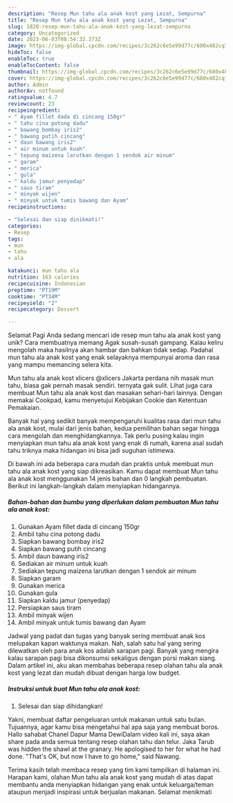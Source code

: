 ```yaml
---
description: "Resep Mun tahu ala anak kost yang Lezat, Sempurna"
title: "Resep Mun tahu ala anak kost yang Lezat, Sempurna"
slug: 1820-resep-mun-tahu-ala-anak-kost-yang-lezat-sempurna
category: Uncategorized
date: 2023-06-03T08:54:32.373Z
image: https://img-global.cpcdn.com/recipes/3c262c6e5e99d77c/680x482cq70/mun-tahu-ala-anak-kost-foto-resep-utama.jpg
hideToc: false
enableToc: true
enableTocContent: false
thumbnail: https://img-global.cpcdn.com/recipes/3c262c6e5e99d77c/680x482cq70/mun-tahu-ala-anak-kost-foto-resep-utama.jpg
cover: https://img-global.cpcdn.com/recipes/3c262c6e5e99d77c/680x482cq70/mun-tahu-ala-anak-kost-foto-resep-utama.jpg
author: Admin
authorAv: notfound
ratingvalue: 4.7
reviewcount: 23
recipeingredient:
- " Ayam fillet dada di cincang 150gr"
- " tahu cina potong dadu"
- " bawang bombay iris2"
- " bawang putih cincang"
- " daun bawang iris2"
- " air minum untuk kuah"
- " tepung maizena larutkan dengan 1 sendok air minum"
- " garam"
- " merica"
- " gula"
- " kaldu jamur penyedap"
- " saus tiram"
- " minyak wijen"
- " minyak untuk tumis bawang dan Ayam"
recipeinstructions:

- "Selesai dan siap dinikmati!"
categories:
- Resep
tags:
- mun
- tahu
- ala

katakunci: mun tahu ala 
nutrition: 163 calories
recipecuisine: Indonesian
preptime: "PT19M"
cooktime: "PT34M"
recipeyield: "2"
recipecategory: Dessert

---
```



Selamat Pagi Anda sedang mencari ide resep mun tahu ala anak kost yang unik? Cara membuatnya memang Agak susah-susah gampang. Kalau keliru mengolah maka hasilnya akan hambar dan bahkan tidak sedap. Padahal mun tahu ala anak kost yang enak selayaknya mempunyai aroma dan rasa yang mampu memancing selera kita.


Mun tahu ala anak kost xlicers @xlicers Jakarta perdana nih masak mun tahu, biasa gak pernah masak sendiri. ternyata gak sulit. Lihat juga cara membuat Mun tahu ala anak kost dan masakan sehari-hari lainnya. Dengan memakai Cookpad, kamu menyetujui Kebijakan Cookie dan Ketentuan Pemakaian.

Banyak hal yang sedikit banyak mempengaruhi kualitas rasa dari mun tahu ala anak kost, mulai dari jenis bahan, kedua pemilihan bahan segar hingga cara mengolah dan menghidangkannya. Tak perlu pusing kalau ingin menyiapkan mun tahu ala anak kost yang enak di rumah, karena asal sudah tahu triknya maka hidangan ini bisa jadi suguhan istimewa.


Di bawah ini ada beberapa cara mudah dan praktis untuk membuat mun tahu ala anak kost yang siap dikreasikan. Kamu dapat membuat Mun tahu ala anak kost menggunakan 14 jenis bahan dan 0 langkah pembuatan. Berikut ini langkah-langkah dalam menyiapkan hidangannya.

<!--inarticleads1-->

##### Bahan-bahan dan bumbu yang diperlukan dalam pembuatan Mun tahu ala anak kost:

1. Gunakan  Ayam fillet dada di cincang 150gr
1. Ambil  tahu cina potong dadu
1. Siapkan  bawang bombay iris2
1. Siapkan  bawang putih cincang
1. Ambil  daun bawang iris2
1. Sediakan  air minum untuk kuah
1. Sediakan  tepung maizena larutkan dengan 1 sendok air minum
1. Siapkan  garam
1. Gunakan  merica
1. Gunakan  gula
1. Siapkan  kaldu jamur (penyedap)
1. Persiapkan  saus tiram
1. Ambil  minyak wijen
1. Ambil  minyak untuk tumis bawang dan Ayam


Jadwal yang padat dan tugas yang banyak sering membuat anak kos melupakan kapan waktunya makan. Nah, salah satu hal yang sering dilewatkan oleh para anak kos adalah sarapan pagi. Banyak yang mengira kalau sarapan pagi bisa dikonsumsi sekaligus dengan porsi makan siang. Dalam artikel ini, aku akan membahas beberapa resep olahan tahu ala anak kost yang lezat dan mudah dibuat dengan harga low budget. 

<!--inarticleads2-->

##### Instruksi untuk buat Mun tahu ala anak kost:


1. Selesai dan siap dihidangkan!

Yakni, membuat daftar pengeluaran untuk makanan untuk satu bulan. Tujuannya, agar kamu bisa mengetahui hal apa saja yang membuat boros. Hallo sahabat Chanel Dapur Mama DewiDalam video kali ini, saya akan share pada anda semua tentang resep olahan tahu dan telur. Jaka Tarub was hidden the shawl at the granary. He apologised to her for what he had done. &#34;That&#39;s OK, but now I have to go home,&#34; said Nawang. 

Terima kasih telah membaca resep yang tim kami tampilkan di halaman ini. Harapan kami, olahan Mun tahu ala anak kost yang mudah di atas dapat membantu anda menyiapkan hidangan yang enak untuk keluarga/teman ataupun menjadi inspirasi untuk berjualan makanan. Selamat menikmati

